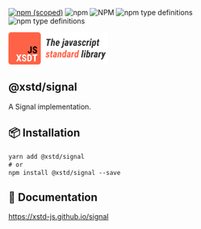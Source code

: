 [![npm (scoped)](https://img.shields.io/npm/v/@xstd/signal.svg)](https://www.npmjs.com/package/@xstd/signal)
![npm](https://img.shields.io/npm/dm/@xstd/signal.svg)
![NPM](https://img.shields.io/npm/l/@xstd/signal.svg)
![npm type definitions](https://img.shields.io/npm/types/@xstd/signal.svg)
![npm type definitions](https://img.shields.io/badge/coverage-100%25-green)

<picture>
  <source height="64" media="(prefers-color-scheme: dark)" srcset="https://github.com/xstd-js/website/blob/main/assets/logo/png/logo-large-dark.png?raw=true">
  <source height="64" media="(prefers-color-scheme: light)" srcset="https://github.com/xstd-js/website/blob/main/assets/logo/png/logo-large-light.png?raw=true">
  <img height="64" alt="Shows a black logo in light color mode and a white one in dark color mode." src="https://github.com/xstd-js/website/blob/main/assets/logo/png/logo-large-light.png?raw=true">
</picture>

## @xstd/signal

A Signal implementation.

## 📦 Installation

```shell
yarn add @xstd/signal
# or
npm install @xstd/signal --save
```

## 📜 Documentation

https://xstd-js.github.io/signal
